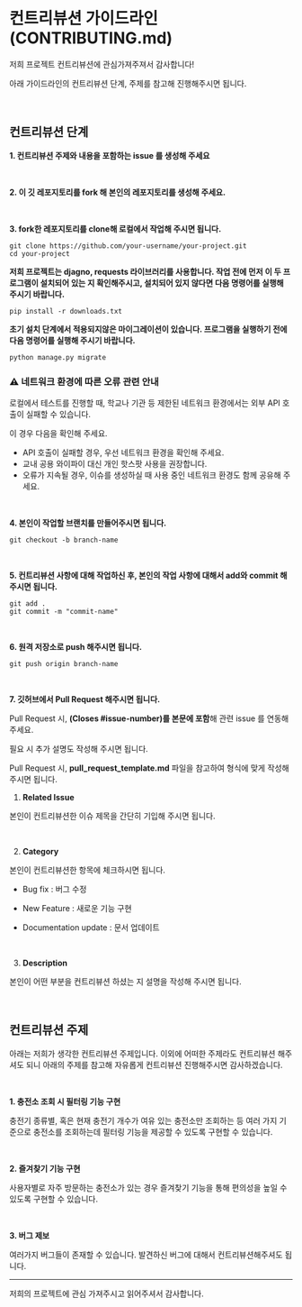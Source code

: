 # 컨트리뷰션 가이드라인 (CONTRIBUTING.md)

저희 프로젝트 컨트리뷰션에 관심가져주져서 감사합니다! 

아래 가이드라인의 컨트리뷰션 단계, 주제를 참고해 진행해주시면 됩니다.

<br>

## 컨트리뷰션 단계

**1. 컨트리뷰션 주제와 내용을 포함하는 issue 를 생성해 주세요**

<br>

**2. 이 깃 레포지토리를 fork 해 본인의 레포지토리를 생성해 주세요.**

<br>

**3. fork한 레포지토리를 clone해 로컬에서 작업해 주시면 됩니다.**

```
git clone https://github.com/your-username/your-project.git
cd your-project
```


**저희 프로젝트는 djagno, requests 라이브러리를 사용합니다. 작업 전에 먼저 이 두 프로그램이 설치되어 있는 지 확인해주시고, 설치되어 있지 않다면 다음 명령어를 실행해 주시기 바랍니다.**

```
pip install -r downloads.txt
```

**초기 설치 단계에서 적용되지않은 마이그레이션이 있습니다. 프로그램을 실행하기 전에 다음 명령어를 실행해 주시기 바랍니다.**

```
python manage.py migrate
```

### ⚠️ 네트워크 환경에 따른 오류 관련 안내

로컬에서 테스트를 진행할 때, 학교나 기관 등 제한된 네트워크 환경에서는 외부 API 호출이 실패할 수 있습니다.  

이 경우 다음을 확인해 주세요.

- API 호출이 실패할 경우, 우선 네트워크 환경을 확인해 주세요.
- 교내 공용 와이파이 대신 개인 핫스팟 사용을 권장합니다.
- 오류가 지속될 경우, 이슈를 생성하실 때 사용 중인 네트워크 환경도 함께 공유해 주세요.

<br>

**4. 본인이 작업할 브랜치를 만들어주시면 됩니다.**

```
git checkout -b branch-name
```

<br>

**5. 컨트리뷰션 사항에 대해 작업하신 후, 본인의 작업 사항에 대해서 add와 commit 해주시면 됩니다.**

```
git add .
git commit -m "commit-name"
```

<br>

**6. 원격 저장소로 push 해주시면 됩니다.**

```
git push origin branch-name
```

<br>

**7. 깃허브에서 Pull Request 해주시면 됩니다.**

Pull Request 시, **(Closes #issue-number)를 본문에 포함**해 관련 issue 를 연동해 주세요.

필요 시 추가 설명도 작성해 주시면 됩니다.

Pull Request 시, **pull_request_template.md** 파일을 참고하여 형식에 맞게 작성해 주시면 됩니다.

1. **Related Issue**

본인이 컨트리뷰션한 이슈 제목을 간단히 기입해 주시면 됩니다.

<br>

2. **Category**
   
본인이 컨트리뷰션한 항목에 체크하시면 됩니다.

* Bug fix : 버그 수정
  
* New Feature : 새로운 기능 구현
  
* Documentation update : 문서 업데이트

<br>

3. **Description**

본인이 어떤 부분을 컨트리뷰션 하셨는 지 설명을 작성해 주시면 됩니다.

<br>

## 컨트리뷰션 주제

아래는 저희가 생각한 컨트리뷰션 주제입니다. 이외에 어떠한 주제라도 컨트리뷰션 해주셔도 되니 아래의 주제를 참고해 자유롭게 컨트리뷰션 진행해주시면 감사하겠습니다.

<br>

**1. 충전소 조회 시 필터링 기능 구현**

충전기 종류별, 혹은 현재 충전기 개수가 여유 있는 충전소만 조회하는 등 여러 가지 기준으로 충전소를 조회하는데 필터링 기능을 제공할 수 있도록 구현할 수 있습니다.

<br>

**2. 즐겨찾기 기능 구현**

사용자별로 자주 방문하는 충전소가 있는 경우 즐겨찾기 기능을 통해 편의성을 높일 수 있도록 구현할 수 있습니다.

<br>

**3. 버그 제보**

여러가지 버그들이 존재할 수 있습니다. 발견하신 버그에 대해서 컨트리뷰션해주셔도 됩니다.

-----

저희의 프로젝트에 관심 가져주시고 읽어주셔서 감사합니다.
